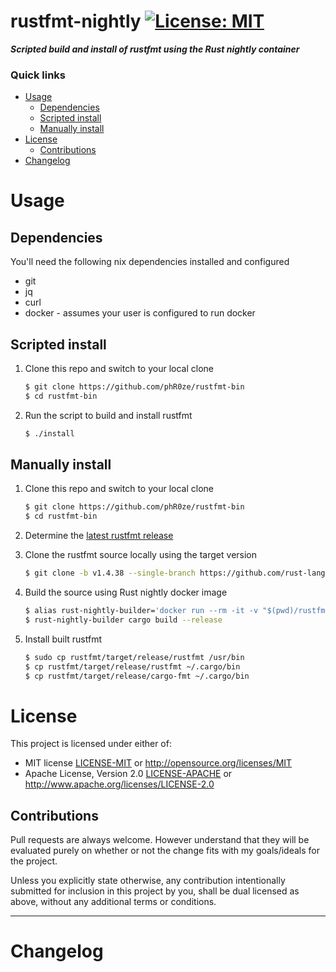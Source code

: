 rustfmt-nightly
[![License: MIT](https://img.shields.io/badge/License-MIT-blue.svg)](https://opensource.org/licenses/MIT)
====================================================================================================

***Scripted build and install of rustfmt using the Rust nightly container***

### Quick links
* [Usage](#usage)
  * [Dependencies](#dependencies)
  * [Scripted install](#scripted-install)
  * [Manually install](#manually-install)
* [License](#license)
  * [Contributions](#contributions)
* [Changelog](#changelog)

# Usage

## Dependencies
You'll need the following nix dependencies installed and configured

* git
* jq
* curl
* docker - assumes your user is configured to run docker

## Scripted install

1. Clone this repo and switch to your local clone
   ```bash
   $ git clone https://github.com/phR0ze/rustfmt-bin
   $ cd rustfmt-bin
   ```

2. Run the script to build and install rustfmt
   ```bash
   $ ./install
   ```

## Manually install

1. Clone this repo and switch to your local clone
   ```bash
   $ git clone https://github.com/phR0ze/rustfmt-bin
   $ cd rustfmt-bin
   ```

2. Determine the [latest rustfmt release](https://github.com/rust-lang/rustfmt/releases)

3. Clone the rustfmt source locally using the target version
   ```bash
   $ git clone -b v1.4.38 --single-branch https://github.com/rust-lang/rustfmt
   ```

4. Build the source using Rust nightly docker image
   ```bash
   $ alias rust-nightly-builder='docker run --rm -it -v "$(pwd)/rustfmt":/usr/src -w=/usr/src rustlang/rust:nightly'
   $ rust-nightly-builder cargo build --release
   ```

5. Install built rustfmt
   ```bash
   $ sudo cp rustfmt/target/release/rustfmt /usr/bin
   $ cp rustfmt/target/release/rustfmt ~/.cargo/bin
   $ cp rustfmt/target/release/cargo-fmt ~/.cargo/bin
   ```

# License
This project is licensed under either of:
 * MIT license [LICENSE-MIT](LICENSE-MIT) or http://opensource.org/licenses/MIT
 * Apache License, Version 2.0 [LICENSE-APACHE](LICENSE-APACHE) or http://www.apache.org/licenses/LICENSE-2.0

## Contributions
Pull requests are always welcome. However understand that they will be evaluated purely on whether
or not the change fits with my goals/ideals for the project.

Unless you explicitly state otherwise, any contribution intentionally submitted for inclusion in
this project by you, shall be dual licensed as above, without any additional terms or conditions.

---

# Changelog
